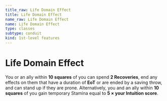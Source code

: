```yaml
---
title_raw: Life Domain Effect
title: Life Domain Effect
name_raw: Life Domain Effect
name: Life Domain Effect
type: classes
subtype: conduit
kind: 1st-level features
---
```


# Life Domain Effect

You or an ally within **10 squares** of you can spend **2 Recoveries**, end any effects on them that have a duration of **EoT** or are ended by a saving throw, and can stand up if they are prone. Alternatively, you and an ally within **10 squares** of you gain temporary Stamina equal to **5 × your Intuition score**.
